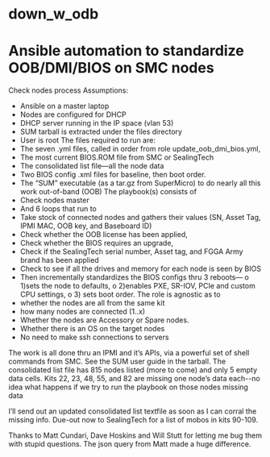 # down_w_odb
# Ansible automation to standardize OOB/DMI/BIOS on SMC nodes

Check nodes process
Assumptions:
  -	Ansible on a master laptop
  -	Nodes are configured for DHCP
  -	DHCP server running in the IP space (vlan 53)
  -	SUM tarball is extracted under the files directory
  -	User is root
The files required to run are:
  -	The seven .yml files, called in order from role update_oob_dmi_bios.yml,
  -	The most current BIOS.ROM file from SMC or SealingTech
  -	The consolidated list file—all the node data
  -	Two BIOS config .xml files for baseline, then boot order.
  -	The “SUM” executable (as a tar.gz from SuperMicro) to do nearly all this work out-of-band (OOB) 
The playbook(s) consists of 
  -	Check nodes master
  -	And 6 loops that run to
  -	Take stock of connected nodes and gathers their values (SN, Asset Tag, IPMI MAC, OOB key, and Baseboard ID) 
  -	Check whether the OOB license has been applied, 
  - Check whether the BIOS requires an upgrade, 
  -	Check if the SealingTech serial number, Asset tag, and FGGA Army brand has been applied
  -	Check to see if all the drives and memory for each node is seen by BIOS
  -	Then incrementally standardizes the BIOS configs thru 3 reboots—
    o	1)sets the node to defaults, 
    o	2)enables PXE, SR-IOV, PCIe and custom CPU settings, 
    o	3) sets boot order.
 The role is agnostic as to 
  -	whether the nodes are all from the same kit
  -	how many nodes are connected (1..x)
  -	Whether the nodes are Accessory or Spare nodes.
  -	Whether there is an OS on the target nodes
  -	No need to make ssh connections to servers
  
   The work is all done thru an IPMI and it’s APIs, via a powerful set of shell commands from SMC.  See the SUM user guide in the tarball.
   The consolidated list file has 815 nodes listed (more to come) and only 5 empty data cells.  Kits 22, 23, 48, 55, and 82 are missing one node’s data each--no idea what happens if we try to run the playbook on those nodes missing data

   I’ll send out an updated consolidated list textfile as soon as I can corral the missing info.  Due-out now to SealingTech for a list of mobos in kits 90-109.

   Thanks to Matt Cundari, Dave Hoskins and Will Stutt for letting me bug them with stupid questions.  The json query from Matt made a huge difference.
